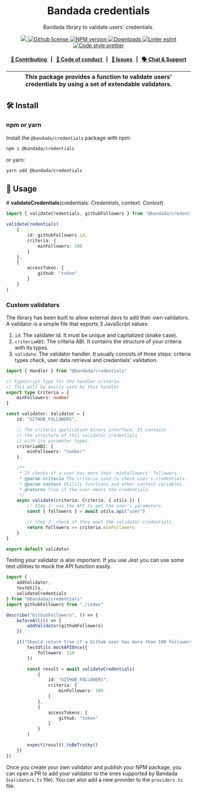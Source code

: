 <p align="center">
    <h1 align="center">
        Bandada credentials
    </h1>
    <p align="center">Bandada library to validate users' credentials.</p>
</p>

<p align="center">
    <a href="https://github.com/privacy-scaling-explorations/bandada">
        <img src="https://img.shields.io/badge/project-Bandada-blue.svg?style=flat-square">
    </a>
    <a href="https://github.com/privacy-scaling-explorations/bandada/blob/main/LICENSE">
        <img alt="Github license" src="https://img.shields.io/github/license/privacy-scaling-explorations/bandada.svg?style=flat-square">
    </a>
    <a href="https://www.npmjs.com/package/@bandada/credentials">
        <img alt="NPM version" src="https://img.shields.io/npm/v/@bandada/credentials?style=flat-square" />
    </a>
    <a href="https://npmjs.org/package/@bandada/credentials">
        <img alt="Downloads" src="https://img.shields.io/npm/dm/@bandada/credentials.svg?style=flat-square" />
    </a>
    <a href="https://eslint.org/">
        <img alt="Linter eslint" src="https://img.shields.io/badge/linter-eslint-8080f2?style=flat-square&logo=eslint" />
    </a>
    <a href="https://prettier.io/">
        <img alt="Code style prettier" src="https://img.shields.io/badge/code%20style-prettier-f8bc45?style=flat-square&logo=prettier" />
    </a>
</p>

<div align="center">
    <h4>
        <a href="https://github.com/privacy-scaling-explorations/bandada/blob/main/CONTRIBUTING.md">
            👥 Contributing
        </a>
        <span>&nbsp;&nbsp;|&nbsp;&nbsp;</span>
        <a href="https://github.com/privacy-scaling-explorations/bandada/blob/main/CODE_OF_CONDUCT.md">
            🤝 Code of conduct
        </a>
        <span>&nbsp;&nbsp;|&nbsp;&nbsp;</span>
        <a href="https://github.com/privacy-scaling-explorations/bandada/contribute">
            🔎 Issues
        </a>
        <span>&nbsp;&nbsp;|&nbsp;&nbsp;</span>
        <a href="https://pse.dev/discord">
            🗣️ Chat &amp; Support
        </a>
    </h4>
</div>

| This package provides a function to validate users' credentials by using a set of extendable validators. |
| -------------------------------------------------------------------------------------------------------- |

## 🛠 Install

### npm or yarn

Install the `@bandada/credentials` package with npm:

```bash
npm i @bandada/credentials
```

or yarn:

```bash
yarn add @bandada/credentials
```

## 📜 Usage

\# **validateCredentials**(credentials: _Credentials_, context: _Context_)

```typescript
import { validateCredentials, githubFollowers } from "@bandada/credentials"

validateCredentials(
    {
        id: githubFollowers.id,
        criteria: {
            minFollowers: 100
        }
    },
    {
        accessToken: {
            github: "token"
        }
    }
)
```

### Custom validators

The library has been built to allow external devs to add their own validators. A validator is a simple file that exports 3 JavaScript values:

1. `id`: The validater id. It must be unique and capitalized (snake case).
2. `criteriaABI`: The criteria ABI. It contains the structure of your criteria with its types.
3. `validate`: The validator handler. It usually consists of three steps: criteria types check, user data retrieval and credentials' validation.

```typescript
import { Handler } from "@bandada/credentials"

// Typescript type for the handler criteria.
// This will be mainly used by this handler.
export type Criteria = {
    minFollowers: number
}

const validator: Validator = {
    id: "GITHUB_FOLLOWERS",

    // The criteria application binary interface. It contains
    // the structure of this validator credentials
    // with its parameter types.
    criteriaABI: {
        minFollowers: "number"
    },

    /**
     * It checks if a user has more then 'minFollowers' followers.
     * @param criteria The criteria used to check user's credentials.
     * @param context Utility functions and other context variables.
     * @returns True if the user meets the credentials.
     */
    async validate(criteria: Criteria, { utils }) {
        // Step 1: use the API to get the user's parameters.
        const { followers } = await utils.api("user")

        // Step 2: check if they meet the validator credentials.
        return followers >= criteria.minFollowers
    }
}

export default validator
```

Testing your validator is also important. If you use Jest you can use some test utilities to mock the API function easily.

```typescript
import {
    addValidator,
    testUtils,
    validateCredentials
} from "@bandada/credentials"
import githubFollowers from "./index"

describe("GithubFollowers", () => {
    beforeAll(() => {
        addValidator(githubFollowers)
    })

    it("Should return true if a Github user has more than 100 followers", async () => {
        testUtils.mockAPIOnce({
            followers: 110
        })

        const result = await validateCredentials(
            {
                id: "GITHUB_FOLLOWERS",
                criteria: {
                    minFollowers: 100
                }
            },
            {
                accessTokens: {
                    github: "token"
                }
            }
        )

        expect(result).toBeTruthy()
    })
})
```

Once you create your own validator and publish your NPM package, you can open a PR to add your validator to the ones supported by Bandada (`validators.ts` file). You can also add a new provider to the `providers.ts` file.

